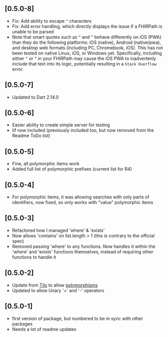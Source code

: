 ## [0.5.0-8]
* Fix: Add ability to escape `"` characters
* Fix: Add error handling, which directly displays the issue if a FHIRPath is unable to be parsed
* Note that smart quotes such as `“` and `”` behave differently on iOS (PWA) than they do the following platforms: iOS (native), Android (native/pwa), and desktop web formats (including PC, Chromebook, iOS). This has not been tested on native Linux, iOS, or Windows yet. Specifically, including either `“` or `”` in your FHIRPath may cause the iOS PWA to inadvertenly include that text into its logic, potentially resulting in a `Stack Overflow` error.

## [0.5.0-7]
* Updated to Dart 2.14.0

## [0.5.0-6]
* Easier ability to create simple server for testing
* Iif now included (previously included too, but now removed from the Readme ToDo list)

## [0.5.0-5]
* Fine, all polymorphic items work
* Added full list of polymorphic prefixes (current list for R4)

## [0.5.0-4]
* For polymorphic items, it was allowing searches with only parts of identifiers, now fixed, so only works with "value" polymorphic items

## [0.5.0-3]
* Refactored how I managed 'where' & 'exists'
* Now allows 'contains' on list.length > 1 (this is contrary to the official spec)
* Removed passing 'where' to any functions. Now handles it within the 'where' and 'exists' functions themselves, instead of requiring other functions to handle it

## [0.5.0-2]
* Update from [Tilo](https://github.com/tiloc) to allow [polymorphisms](https://github.com/MayJuun/fhir/pull/20)
* Updated to allow Unary '+' and '-' operators

## [0.5.0-1]
* first version of package, but numbered to be in sync with other packages
* Needs a lot of readme updates